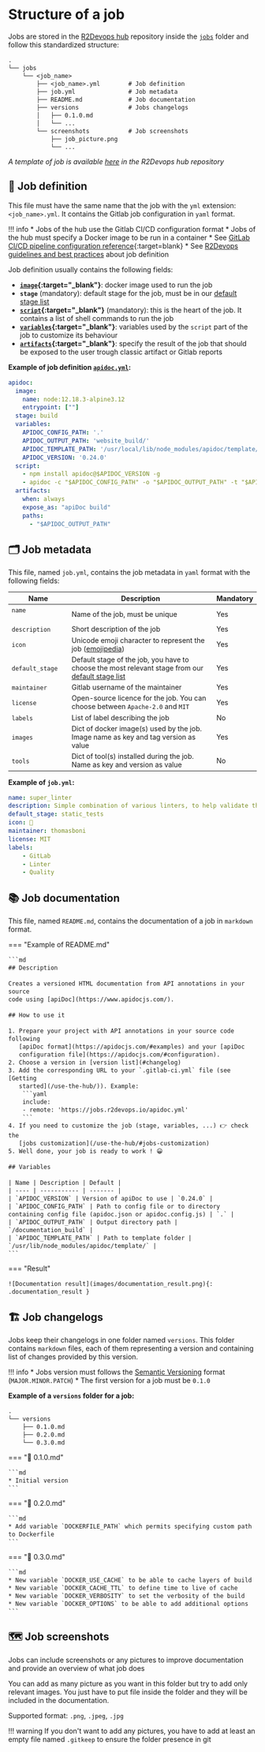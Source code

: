 # Structure of a job

Jobs are stored in the [R2Devops hub](https://gitlab.com/r2devops/hub)
repository inside the
[`jobs`](https://gitlab.com/r2devops/hub/-/tree/latest/jobs) folder and
follow this standardized structure:

```
.
└── jobs
    └── <job_name>
        ├── <job_name>.yml        # Job definition
        ├── job.yml               # Job metadata
        ├── README.md             # Job documentation
        ├── versions              # Jobs changelogs
        │   ├── 0.1.0.md
        │   └── ...
        └── screenshots           # Job screenshots
            ├── job_picture.png
            └── ...
```

*A template of job is available
[here](https://gitlab.com/r2devops/hub/-/tree/latest/tools/job_template/job_name)
in the R2Devops hub repository*

## 🤖 Job definition

This file must have the same name that the job with the `yml` extension:
`<job_name>.yml`. It contains the Gitlab job configuration in `yaml` format.

!!! info
    * Jobs of the hub use the Gitlab CI/CD configuration format
    * Jobs of the hub must specify a Docker image to be run in a container
    * See [GitLab CI/CD pipeline configuration
      reference](https://docs.gitlab.com/ee/ci/yaml/){:target=blank}
    * See [R2Devops guidelines and best
      practices](/create-update-job/#guidelines) about
      job definition

Job definition usually contains the following fields:

* **[`image`](https://docs.gitlab.com/ee/ci/yaml/#image){:target="_blank"}**: docker image used to run the job
* **`stage`** (mandatory): default stage for the job, must be in our [default stage list](/use-the-hub/#stages)
* **[`script`](https://docs.gitlab.com/ee/ci/yaml/#script){:target="_blank"}** (mandatory): this is the heart of the job. It contains a list of shell commands to run the job
* **[`variables`](https://docs.gitlab.com/ee/ci/yaml/#variables){:target="_blank"}**: variables used by the `script` part of the job to customize its behaviour
* **[`artifacts`](https://docs.gitlab.com/ee/ci/yaml/#artifacts){:target="_blank"}**: specify the result of the job that should be exposed to the user trough classic artifact or Gitlab reports

**Example of job definition [`apidoc.yml`](https://r2devops.io/jobs/build/apidoc/):**

```yaml
apidoc:
  image:
    name: node:12.18.3-alpine3.12
    entrypoint: [""]
  stage: build
  variables:
    APIDOC_CONFIG_PATH: '.'
    APIDOC_OUTPUT_PATH: 'website_build/'
    APIDOC_TEMPLATE_PATH: '/usr/local/lib/node_modules/apidoc/template/'
    APIDOC_VERSION: '0.24.0'
  script:
    - npm install apidoc@$APIDOC_VERSION -g
    - apidoc -c "$APIDOC_CONFIG_PATH" -o "$APIDOC_OUTPUT_PATH" -t "$APIDOC_TEMPLATE_PATH"
  artifacts:
    when: always
    expose_as: "apiDoc build"
    paths:
      - "$APIDOC_OUTPUT_PATH"
```


## 🗂 Job metadata

This file, named `job.yml`, contains the job metadata in `yaml` format with
the following fields:

| Name | Description | Mandatory |
| ---- | ----------- | --------- |
| `name` <img width=100/> | Name of the job, must be unique | Yes |
| `description` | Short description of the job | Yes |
| `icon` | Unicode emoji character to represent the job ([emojipedia](https://emojipedia.org)) | Yes |
| `default_stage` | Default stage of the job, you have to choose the most relevant stage from our [default stage list](/use-the-hub/#stages) | Yes |
| `maintainer` | Gitlab username of the maintainer | Yes |
| `license` | Open-source licence for the job. You can choose between `Apache-2.0` and `MIT` | Yes |
| `labels` | List of label describing the job | No |
| `images` | Dict of docker image(s) used by the job. Image name as key and tag version as value | Yes |
| `tools` | Dict of tool(s) installed during the job. Name as key and version as value  | No |

**Example of `job.yml`:**

```yaml
name: super_linter
description: Simple combination of various linters, to help validate the quality of your source code
default_stage: static_tests
icon: 🔎
maintainer: thomasboni
license: MIT
labels:
    - GitLab
    - Linter
    - Quality
```


## 📚 Job documentation

This file, named `README.md`, contains the documentation of a job  in `markdown` format.

=== "Example of README.md"

    ```md
    ## Description

    Creates a versioned HTML documentation from API annotations in your source
    code using [apiDoc](https://www.apidocjs.com/).

    ## How to use it

    1. Prepare your project with API annotations in your source code following
       [apiDoc format](https://apidocjs.com/#examples) and your [apiDoc
       configuration file](https://apidocjs.com/#configuration).
    2. Choose a version in [version list](#changelog)
    3. Add the corresponding URL to your `.gitlab-ci.yml` file (see [Getting
       started](/use-the-hub/)). Example:
        ```yaml
        include:
        - remote: 'https://jobs.r2devops.io/apidoc.yml'
        ```
    4. If you need to customize the job (stage, variables, ...) 👉 check the
       [jobs customization](/use-the-hub/#jobs-customization)
    5. Well done, your job is ready to work ! 😀

    ## Variables

    | Name | Description | Default |
    | ---- | ----------- | ------- |
    | `APIDOC_VERSION` | Version of apiDoc to use | `0.24.0` |
    | `APIDOC_CONFIG_PATH` | Path to config file or to directory containing config file (apidoc.json or apidoc.config.js) | `.` |
    | `APIDOC_OUTPUT_PATH` | Output directory path | `/documentation_build` |
    | `APIDOC_TEMPLATE_PATH` | Path to template folder | `/usr/lib/node_modules/apidoc/template/` |
    ```

=== "Result"

    ![Documentation result](images/documentation_result.png){: .documentation_result }


## 🏗 Job changelogs

Jobs keep their changelogs in one folder named `versions`. This folder contains
`markdown` files, each of them representing a version and containing list of
changes provided by this version.

!!! info
    * Jobs version must follows the [Semantic Versioning](https://semver.org/)
    format (`MAJOR.MINOR.PATCH`)
    * The first version for a job must be `0.1.0`

**Example of a `versions` folder for a job:**

```shell
.
└── versions
    ├── 0.1.0.md
    ├── 0.2.0.md
    └── 0.3.0.md
```

=== "📃 0.1.0.md"

    ```md
    * Initial version
    ```

=== "📃 0.2.0.md"

    ```md
    * Add variable `DOCKERFILE_PATH` which permits specifying custom path to Dockerfile
    ```

=== "📃 0.3.0.md"

    ```md
    * New variable `DOCKER_USE_CACHE` to be able to cache layers of build
    * New variable `DOCKER_CACHE_TTL` to define time to live of cache
    * New variable `DOCKER_VERBOSITY` to set the verbosity of the build
    * New variable `DOCKER_OPTIONS` to be able to add additional options
    ```


## 🗺 Job screenshots

Jobs can include screenshots or any pictures to improve documentation and
provide an overview of what job does

You can add as many picture as you want in this folder but try to add only
relevant images. You just have to put file inside the folder and they will be
included in the documentation.

Supported format: `.png`, `.jpeg`, `.jpg`

!!! warning
    If you don't want to add any pictures, you have to add at least an empty
    file named `.gitkeep` to ensure the folder presence in git
